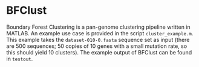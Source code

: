 # BFClust

Boundary Forest Clustering is a pan-genome clustering pipeline written in MATLAB. An example use case is provided in the script ```cluster_example.m```. This example takes the  ```dataset-010-0.fasta``` sequence set as input (there are 500 sequences; 50 copies of 10 genes with a small mutation rate, so this should yield 10 clusters). The example output of BFClust can be found in ```testout```. 
    

